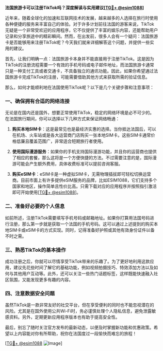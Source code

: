 **法国旅游卡可以注册TikTok吗？深度解读与实用建议[[TG💪+ @esim1088](https://t.me/s/esim1088)]**

近年来，随着全球化的加速和互联网技术的发展，越来越多的人选择在旅行时使用各种便捷的服务来丰富自己的体验。对于许多计划前往法国的游客来说，TikTok无疑是一个非常受欢迎的应用程序，它不仅提供了丰富的娱乐内容，还能帮助用户记录和分享旅途中的精彩瞬间。然而，在出发前，很多人会有一个疑问：法国旅游卡是否能够用来注册TikTok呢？今天我们就来详细解答这个问题，并提供一些实用的建议。

首先，让我们明确一点：法国旅游卡本身并不能直接用于注册TikTok。这是因为TikTok的注册流程需要一个有效的手机号码或电子邮件地址，而法国旅游卡通常只是一种支付工具或者交通卡，不具备独立的通讯功能。因此，如果你希望通过法国旅游卡完成TikTok的注册，可能需要借助其他方式来获取所需的验证信息。

那么，如何才能顺利地在法国使用TikTok呢？以下是几个关键步骤和注意事项：

### 一、确保拥有合适的网络连接

无论是在国内还是国外，想要正常使用TikTok，稳定的网络环境是必不可少的。在法国旅行期间，你可以选择以下几种方式来保证网络畅通：

1. **购买本地SIM卡**：这是最常见也是最经济实惠的选择。当你抵达法国后，可以在机场、火车站或是各大运营商门店购买一张本地SIM卡。这些SIM卡通常价格低廉且覆盖范围广，非常适合短期旅行者使用。
   
2. **使用国际漫游服务**：如果你的手机支持国际漫游功能，并且你的运营商也提供了相应的套餐，那么这将是一个方便快捷的方法。不过需要注意的是，国际漫游可能会产生额外费用，具体收费标准可以提前咨询客服。

3. **购买eSIM卡**：eSIM卡是一种虚拟SIM卡，无需物理插拔即可轻松切换运营商。目前市面上有许多提供eSIM服务的品牌，比如ESIM1088，它们支持多个国家和地区，操作简单且性价比高。只需下载对应的应用程序并按照指引激活即可开始使用[[TG💪+ @esim1088](https://t.me/s/esim1088)]。

### 二、准备好必要的个人信息

如前所述，注册TikTok需要填写手机号码或邮箱地址。如果你打算用法国号码进行注册，那么第一步就是获取一个法国的手机号码。这可以通过上述提到的购买本地SIM卡或eSIM卡的方式实现。同时，记得准备好护照或其他有效身份证件以备不时之需。

### 三、熟悉TikTok的基本操作

成功注册之后，你就可以尽情享受TikTok带来的乐趣了。为了更好地利用这款应用，建议先花些时间了解它的基础功能，例如视频拍摄技巧、特效添加方法以及如何与其他用户互动等。此外，还可以关注一些热门话题标签，这样既能快速融入社区氛围，又能发现更多有趣的内容。

### 四、注意数据安全问题

虽然TikTok是一款非常友好的社交平台，但在享受便利的同时也不能忽视潜在的风险。尤其是在国外使用公共Wi-Fi时，务必谨慎处理个人隐私信息，避免泄露敏感资料。另外，定期更新应用程序版本也有助于提高安全性。

最后，别忘了随时关注官方发布的最新动态，以便及时掌握新功能和优惠政策。希望以上内容能对你有所帮助，祝你在法国度过一段愉快而难忘的旅程！

[[TG💪+ @esim1088](https://t.me/s/esim1088) ![Image](https://i.postimg.cc/4NQfJmqS/Snipaste-2025-05-13-00-14-12.png)]
